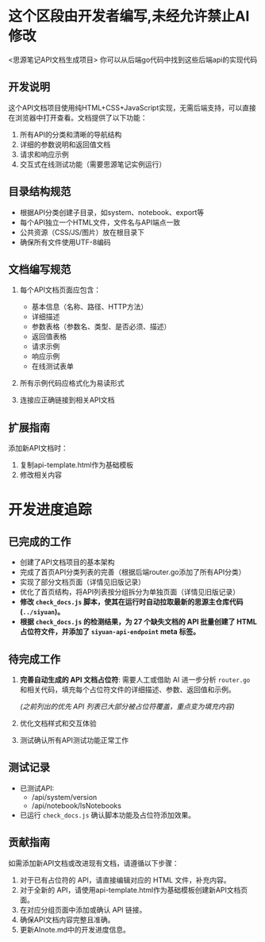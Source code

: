 # 这个区段由开发者编写,未经允许禁止AI修改
<思源笔记API文档生成项目>
你可以从后端go代码中找到这些后端api的实现代码

## 开发说明

这个API文档项目使用纯HTML+CSS+JavaScript实现，无需后端支持，可以直接在浏览器中打开查看。文档提供了以下功能：

1. 所有API的分类和清晰的导航结构
2. 详细的参数说明和返回值文档
3. 请求和响应示例
4. 交互式在线测试功能（需要思源笔记实例运行）

## 目录结构规范

- 根据API分类创建子目录，如system、notebook、export等
- 每个API独立一个HTML文件，文件名与API端点一致
- 公共资源（CSS/JS/图片）放在根目录下
- 确保所有文件使用UTF-8编码

## 文档编写规范

1. 每个API文档页面应包含：
   - 基本信息（名称、路径、HTTP方法）
   - 详细描述
   - 参数表格（参数名、类型、是否必须、描述）
   - 返回值表格
   - 请求示例
   - 响应示例
   - 在线测试表单

2. 所有示例代码应格式化为易读形式

3. 连接应正确链接到相关API文档

## 扩展指南

添加新API文档时：
1. 复制api-template.html作为基础模板
2. 修改相关内容

# 开发进度追踪

## 已完成的工作

*   创建了API文档项目的基本架构
*   完成了首页API分类列表的完善（根据后端router.go添加了所有API分类）
*   实现了部分文档页面（详情见旧版记录）
*   优化了首页结构，将API列表按分组拆分为单独页面（详情见旧版记录）
*   **修改 `check_docs.js` 脚本，使其在运行时自动拉取最新的思源主仓库代码 (`../siyuan`)。**
*   **根据 `check_docs.js` 的检测结果，为 27 个缺失文档的 API 批量创建了 HTML 占位符文件，并添加了 `siyuan-api-endpoint` meta 标签。**

## 待完成工作

1.  **完善自动生成的 API 文档占位符**: 需要人工或借助 AI 进一步分析 `router.go` 和相关代码，填充每个占位符文件的详细描述、参数、返回值和示例。

    *(之前列出的优先 API 列表已大部分被占位符覆盖，重点变为填充内容)*

2.  优化文档样式和交互体验

3.  测试确认所有API测试功能正常工作

## 测试记录

- 已测试API:
    - /api/system/version
    - /api/notebook/lsNotebooks
- 已运行 `check_docs.js` 确认脚本功能及占位符添加效果。

## 贡献指南

如需添加新API文档或改进现有文档，请遵循以下步骤：

1.  对于已有占位符的 API，请直接编辑对应的 HTML 文件，补充内容。
2.  对于全新的 API，请使用api-template.html作为基础模板创建新API文档页面。
3.  在对应分组页面中添加或确认 API 链接。
4.  确保API文档内容完整且准确。
5.  更新AInote.md中的开发进度信息。
 